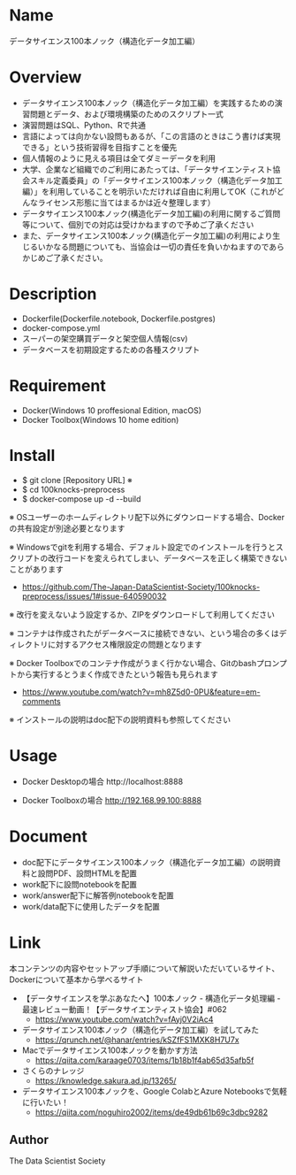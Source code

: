 Name
====
データサイエンス100本ノック（構造化データ加工編）

Overview
====
- データサイエンス100本ノック（構造化データ加工編）を実践するための演習問題とデータ、および環境構築のためのスクリプト一式
- 演習問題はSQL、Python、Rで共通
- 言語によっては向かない設問もあるが、「この言語のときはこう書けば実現できる」という技術習得を目指すことを優先
- 個人情報のように見える項目は全てダミーデータを利用
- 大学、企業など組織でのご利用にあたっては、「データサイエンティスト協会スキル定義委員」の「データサイエンス100本ノック（構造化データ加工編）」を利用していることを明示いただければ自由に利用してOK（これがどんなライセンス形態に当てはまるかは近々整理します）
- データサイエンス100本ノック(構造化データ加工編)の利用に関するご質問等について、個別での対応は受けかねますので予めご了承ください
- また、データサイエンス100本ノック(構造化データ加工編)の利用により生じるいかなる問題についても、当協会は一切の責任を負いかねますのであらかじめご了承ください。

Description
====
- Dockerfile(Dockerfile.notebook, Dockerfile.postgres)
- docker-compose.yml
- スーパーの架空購買データと架空個人情報(csv)
- データベースを初期設定するための各種スクリプト

Requirement
====
- Docker(Windows 10 proffesional Edition, macOS)
- Docker Toolbox(Windows 10 home edition)

Install
====
- $ git clone [Repository URL] ※
- $ cd 100knocks-preprocess
- $ docker-compose up -d --build

※ OSユーザーのホームディレクトリ配下以外にダウンロードする場合、Dockerの共有設定が別途必要となります

※ Windowsでgitを利用する場合、デフォルト設定でのインストールを行うとスクリプトの改行コードを変えられてしまい、データベースを正しく構築できないことがあります
- https://github.com/The-Japan-DataScientist-Society/100knocks-preprocess/issues/1#issue-640590032

※ 改行を変えないよう設定するか、ZIPをダウンロードして利用してください

※ コンテナは作成されたがデータベースに接続できない、という場合の多くはディレクトリに対するアクセス権限設定の問題となります

※ Docker Toolboxでのコンテナ作成がうまく行かない場合、Gitのbashプロンプトから実行するとうまく作成できたという報告も見られます
- https://www.youtube.com/watch?v=mh8Z5d0-0PU&feature=em-comments

※ インストールの説明はdoc配下の説明資料も参照してください

Usage
====
- Docker Desktopの場合
http://localhost:8888

- Docker Toolboxの場合
http://192.168.99.100:8888

Document
====
- doc配下にデータサイエンス100本ノック（構造化データ加工編）の説明資料と設問PDF、設問HTMLを配置
- work配下に設問notebookを配置
- work/answer配下に解答例notebookを配置
- work/data配下に使用したデータを配置

Link
====
本コンテンツの内容やセットアップ手順について解説いただいているサイト、Dockerについて基本から学べるサイト
- 【データサイエンスを学ぶあなたへ】100本ノック - 構造化データ処理編 - 最速レビュー動画！【データサイエンティスト協会】#062
  - https://www.youtube.com/watch?v=fAyj0V2iAc4
- データサイエンス100本ノック（構造化データ加工編）を試してみた
  - https://qrunch.net/@hanar/entries/kSZfFS1MXK8H7U7x
- Macでデータサイエンス100本ノックを動かす方法
  - https://qiita.com/karaage0703/items/1b18b1f4ab65d35afb5f
- さくらのナレッジ
  - https://knowledge.sakura.ad.jp/13265/
- データサイエンス100本ノックを、Google ColabとAzure Notebooksで気軽に行いたい！
  - https://qiita.com/noguhiro2002/items/de49db61b69c3dbc9282

## Author
The Data Scientist Society
